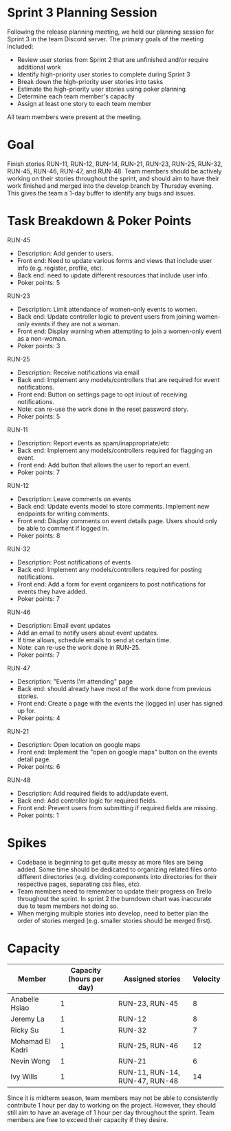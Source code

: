 
# Sprint 3 Planning Session
Following the release planning meeting, we held our planning session for Sprint 3 in the team Discord server. The primary goals of the meeting included:

 - Review user stories from Sprint 2 that are unfinished and/or require additional work
 - Identify high-priority user stories to complete during Sprint 3
 - Break down the high-priority user stories into tasks
 - Estimate the high-priority user stories using poker planning
 - Determine each team member's capacity
 - Assign at least one story to each team member

All team members were present at the meeting.

# Goal
Finish stories RUN-11, RUN-12, RUN-14, RUN-21, RUN-23, RUN-25, RUN-32, RUN-45, RUN-46, RUN-47, and RUN-48. Team members should be actively working on their stories throughout the sprint, and should aim to have their work finished and merged into the develop branch by Thursday evening. This gives the team a 1-day buffer to identify any bugs and issues.

# Task Breakdown & Poker Points
RUN-45
 - Description: Add gender to users.
 - Front end: Need to update various forms and views that include user info (e.g. register, profile, etc).
 - Back end: need to update different resources that include user info.
 - Poker points: 5

RUN-23
 - Description: Limit attendance of women-only events to women.
 - Back end: Update controller logic to prevent users from joining women-only events if they are not a woman.
 - Front end: Display warning when attempting to join a women-only event as a non-woman.
 - Poker points: 3

RUN-25
 - Description: Receive notifications via email
 - Back end: Implement any models/controllers that are required for event notifications.
 - Front end: Button on settings page to opt in/out of receiving notifications.
 - Note: can re-use the work done in the reset password story.
 - Poker points: 5

RUN-11
 - Description: Report events as spam/inappropriate/etc
 - Back end: Implement any models/controllers required for flagging an event.
 - Front end: Add button that allows the user to report an event.
 - Poker points: 7

RUN-12
 - Description: Leave comments on events
 - Back end: Update events model to store comments. Implement new endpoints for writing comments.
 - Front end: Display comments on event details page. Users should only be able to comment if logged in.
 - Poker points: 8

RUN-32
 - Description: Post notifications of events
 - Back end: Implement any models/controllers required for posting notifications.
 - Front end: Add a form for event organizers to post notifications for events they have added.
 - Poker points: 7

RUN-46
 - Description: Email event updates
 - Add an email to notify users about event updates.
 - If time allows, schedule emails to send at certain time.
 - Note: can re-use the work done in RUN-25.
 - Poker points: 7

RUN-47
 - Description: "Events I'm attending" page
 - Back end: should already have most of the work done from previous stories.
 - Front end: Create a page with the events the (logged in) user has signed up for.
 - Poker points: 4

RUN-21
 - Description: Open location on google maps
 - Front end: Implement the "open on google maps" button on the events detail page.
 - Poker points: 6 

RUN-48
 - Description: Add required fields to add/update event.
 - Back end: Add controller logic for required fields.
 - Front end: Prevent users from submitting if required fields are missing.
 - Poker points: 1

 # Spikes
 
 - Codebase is beginning to get quite messy as more files are being added. Some time should be dedicated to organizing related files onto different directories (e.g. dividing components into directories for their respective pages, separating css files, etc).
 - Team members need to remember to update their progress on Trello throughout the sprint. In sprint 2 the burndown chart was inaccurate due to team members not doing so.
 - When merging multiple stories into develop, need to better plan the order of stories merged (e.g. smaller stories should be merged first).
 
 # Capacity
 
| Member | Capacity (hours per day) | Assigned stories | Velocity
|--|--|--|--|
| Anabelle Hsiao | 1 | RUN-23, RUN-45 | 8
| Jeremy La | 1 | RUN-12 | 8
| Ricky Su | 1 | RUN-32 | 7
| Mohamad El Kadri | 1 | RUN-25, RUN-46 | 12
| Nevin Wong | 1 | RUN-21 | 6
| Ivy Wills | 1 | RUN-11, RUN-14, RUN-47, RUN-48 | 14

Since it is midterm season, team members may not be able to consistently contribute 1 hour per day to working on the project. However, they should still aim to have an average of 1 hour per day throughout the sprint. Team members are free to exceed their capacity if they desire.
